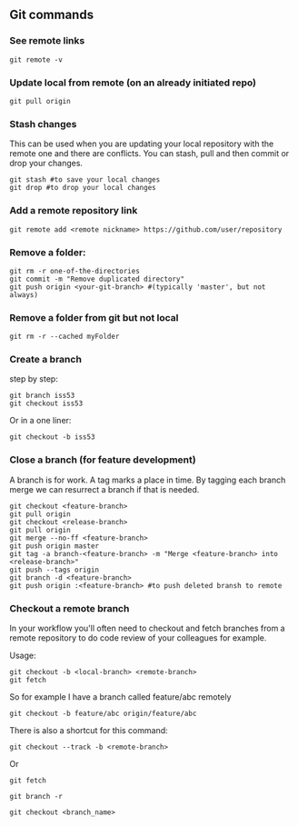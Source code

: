 ## Git commands

### See remote links

	git remote -v

### Update local from remote (on an already initiated repo)

	git pull origin

### Stash changes

This can be used when you are updating your local repository with the remote one and there are conflicts. You can stash, pull and then commit or drop your changes.

	git stash #to save your local changes
	git drop #to drop your local changes

### Add a remote repository link
	git remote add <remote nickname> https://github.com/user/repository


### Remove a folder:

    git rm -r one-of-the-directories
    git commit -m "Remove duplicated directory"
    git push origin <your-git-branch> #(typically 'master', but not always)

### Remove a folder from git but not local

	git rm -r --cached myFolder

### Create a branch

step by step:

	git branch iss53
	git checkout iss53

Or in a one liner:

	git checkout -b iss53

### Close a branch (for feature development)

A branch is for work. A tag marks a place in time. By tagging each branch merge we can resurrect a branch if that is needed.

	git checkout <feature-branch>
	git pull origin
	git checkout <release-branch>
	git pull origin
	git merge --no-ff <feature-branch>
	git push origin master
	git tag -a branch-<feature-branch> -m "Merge <feature-branch> into <release-branch>"
	git push --tags origin
	git branch -d <feature-branch>
	git push origin :<feature-branch> #to push deleted bransh to remote


### Checkout a remote branch

In your workflow you'll often need to checkout and fetch branches from a remote repository to do code review of your colleagues for example.

Usage:

    git checkout -b <local-branch> <remote-branch>
    git fetch

So for example I have a branch called feature/abc remotely

    git checkout -b feature/abc origin/feature/abc

There is also a shortcut for this command:

    git checkout --track -b <remote-branch>
    
Or

    git fetch

    git branch -r

    git checkout <branch_name>

